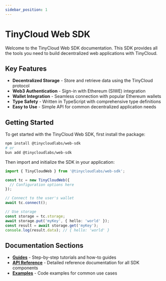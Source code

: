 ```yaml
---
sidebar_position: 1
---
```


# TinyCloud Web SDK

Welcome to the TinyCloud Web SDK documentation. This SDK provides all the tools you need to build decentralized web applications with TinyCloud.

## Key Features

- **Decentralized Storage** - Store and retrieve data using the TinyCloud protocol
- **Web3 Authentication** - Sign-in with Ethereum (SIWE) integration
- **Wallet Integration** - Seamless connection with popular Ethereum wallets
- **Type Safety** - Written in TypeScript with comprehensive type definitions
- **Easy to Use** - Simple API for common decentralized application needs

## Getting Started

To get started with the TinyCloud Web SDK, first install the package:

```bash
npm install @tinycloudlabs/web-sdk
# or
bun add @tinycloudlabs/web-sdk
```

Then import and initialize the SDK in your application:

```typescript
import { TinyCloudWeb } from '@tinycloudlabs/web-sdk';

const tc = new TinyCloudWeb({
  // Configuration options here
});

// Connect to the user's wallet
await tc.connect();

// Use storage
const storage = tc.storage;
await storage.put('myKey', { hello: 'world' });
const result = await storage.get('myKey');
console.log(result.data); // { hello: 'world' }
```

## Documentation Sections

- [**Guides**](./guides/) - Step-by-step tutorials and how-to guides
- [**API Reference**](./api/) - Detailed reference documentation for all SDK components
- [**Examples**](./examples/) - Code examples for common use cases
